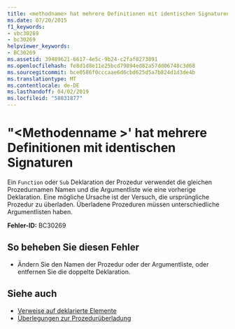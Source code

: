 ```yaml
---
title: <methodname> hat mehrere Definitionen mit identischen Signaturen.
ms.date: 07/20/2015
f1_keywords:
- vbc30269
- bc30269
helpviewer_keywords:
- BC30269
ms.assetid: 39489621-6617-4e5c-9b24-c2faf8273891
ms.openlocfilehash: fe8d1d8e11e25bcd79894ed82a57dd06748c3d68
ms.sourcegitcommit: bce0586f0cccaae6d6cbd625d5a7b824d1d3de4b
ms.translationtype: MT
ms.contentlocale: de-DE
ms.lasthandoff: 04/02/2019
ms.locfileid: "58831877"
---
```

# <a name="methodname-has-multiple-definitions-with-identical-signatures"></a>"\<Methodenname >' hat mehrere Definitionen mit identischen Signaturen
Ein `Function` oder `Sub` Deklaration der Prozedur verwendet die gleichen Prozedurnamen Namen und die Argumentliste wie eine vorherige Deklaration. Eine mögliche Ursache ist der Versuch, die ursprüngliche Prozedur zu überladen. Überladene Prozeduren müssen unterschiedliche Argumentlisten haben.  
  
 **Fehler-ID:** BC30269  
  
## <a name="to-correct-this-error"></a>So beheben Sie diesen Fehler  
  
-   Ändern Sie den Namen der Prozedur oder der Argumentliste, oder entfernen Sie die doppelte Deklaration.  
  
## <a name="see-also"></a>Siehe auch

- [Verweise auf deklarierte Elemente](../../../visual-basic/programming-guide/language-features/declared-elements/references-to-declared-elements.md)
- [Überlegungen zur Prozedurüberladung](../../../visual-basic/programming-guide/language-features/procedures/considerations-in-overloading-procedures.md)
